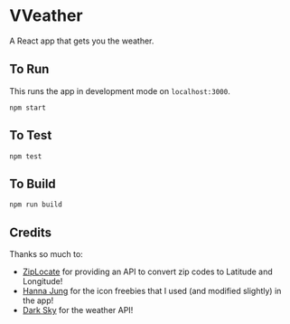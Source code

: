 VVeather
=============

A React app that gets you the weather.

## To Run

This runs the app in development mode on `localhost:3000`.
```
npm start
```

## To Test

```
npm test
```

## To Build

```
npm run build
```

## Credits

Thanks so much to:

- [ZipLocate](http://ziplocate.us/) for providing an API to convert zip
codes to Latitude and Longitude!
- [Hanna Jung](https://dribbble.com/Jung_Hanna) for the icon
freebies that I used (and modified slightly) in the app!
- [Dark Sky](https://darksky.net/dev/) for the weather API!

